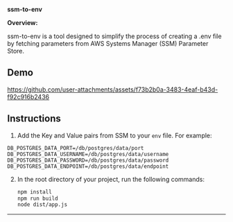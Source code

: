 **ssm-to-env**

**Overview:**

ssm-to-env is a tool designed to simplify the process of creating a .env file by fetching parameters from AWS Systems Manager (SSM) Parameter Store. 

## Demo


https://github.com/user-attachments/assets/f73b2b0a-3483-4eaf-b43d-f92c916b2436
## Instructions

1. Add the Key and Value pairs from SSM to your `env` file.
For example:

```
DB_POSTGRES_DATA_PORT=/db/postgres/data/port
DB_POSTGRES_DATA_USERNAME=/db/postgres/data/username
DB_POSTGRES_DATA_PASSWORD=/db/postgres/data/password
DB_POSTGRES_DATA_ENDPOINT=/db/postgres/data/endpoint
```
    

2. In the root directory of your project, run the following commands:

    ```bash
    npm install
    npm run build
    node dist/app.js
    ```

---

